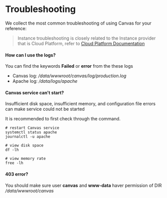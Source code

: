 # Troubleshooting

We collect the most common troubleshooting of using Canvas for your reference:

> Instance troubleshooting is closely related to the Instance provider that is Cloud Platform, refer to [Cloud Platform Documentation](https://support.websoft9.com/docs/faq/tech-instance.html)

#### How can I use the logs?

You can find the keywords **Failed** or **error** from the these logs

* Canvas log: */data/wwwroot/canvas/log/production.log*
* Apache log: */data/logs/apache*

#### Canvas service can't start?

Insufficient disk space, insufficient memory, and configuration file errors can make service could not be started  

It is recommended to first check through the command.

```shell
# restart Canvas service
systemctl status apache
journalctl -u apache

# view disk space
df -lh

# view memory rate
free -lh
```

#### 403 error?

You should make sure user **canvas** and **www-data** haver permission of DIR */data/wwwroot/canvas*

